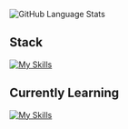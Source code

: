 ![GitHub Language Stats](https://github-language-stats-card-main.vercel.app/api/card?username=copa100&theme=ayu-dark)

## Stack
[![My Skills](https://skillicons.dev/icons?i=html,css,js,react,tailwind,java,cpp,bootstrap)](https://skillicons.dev)

## Currently Learning 
[![My Skills](https://skillicons.dev/icons?i=nodejs,express,postgres,python)](https://skillicons.dev)
